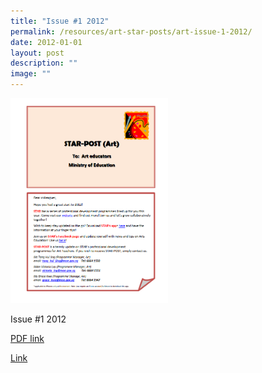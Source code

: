 ```yaml
---
title: "Issue #1 2012"
permalink: /resources/art-star-posts/art-issue-1-2012/
date: 2012-01-01
layout: post
description: ""
image: ""
---
```

<img src="/images/s%20.png" 
     style="width:50%">
		 
Issue #1 2012

[PDF link](/files/7fc9c526f_u5473.pdf)

[Link](https://www.star.moe.edu.sg/star/slot/resource_star/pf01/8fd8067cc_u5508.pdf)

